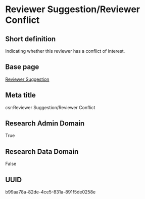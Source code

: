 # Reviewer Suggestion/Reviewer Conflict
## Short definition
Indicating whether this reviewer has a conflict of interest.
## Base page
[Reviewer Suggestion](https://github.com/EuroCRIS/CASRAI-Dictionairies/blob/main/Objects/Reviewer%20Suggestion.md)
## Meta title
csr:Reviewer Suggestion/Reviewer Conflict
## Research Admin Domain
True
## Research Data Domain
False
## UUID
b99aa78a-82de-4ce5-831a-891f5de0258e
